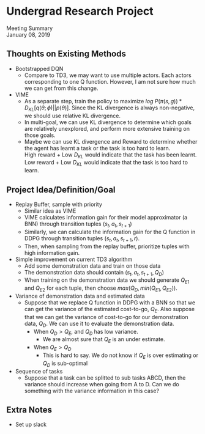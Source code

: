 # Undergrad Research Project
Meeting Summary<br>
January 08, 2019

## Thoughts on Existing Methods
- Bootstrapped DQN
  - Compare to TD3, we may want to use multiple actors. Each actors corresponding to one Q function. However, I am not sure how much we can get from this change.
- VIME
  - As a separate step, train the policy to maximize $log\ P(\pi(s,g))*D_{KL}[q(\theta;\phi)||p(\theta)]$. Since the KL divergence is always non-negative, we should use relative KL divergence.
  - In multi-goal, we can use KL divergence to determine which goals are relatively unexplored, and perform more extensive training on those goals.
  - Maybe we can use KL divergence and Reward to determine whether the agent has learnt a task or the task is too hard to learn.  
       High reward + Low $D_{KL}$ would indicate that the task has been learnt.
       Low reward + Low $D_{KL}$ would indicate that the task is too hard to learn.

## Project Idea/Definition/Goal
- Replay Buffer, sample with priority
  - Similar idea as VIME
  - VIME calculates information gain for their model approximator (a BNN) through transition tuples $(s_t,a_t,s_{t+1})$
  - Similarly, we can calculate the information gain for the Q function in DDPG through transition tuples $(s_t,a_t,s_{t+1},r)$.
  - Then, when sampling from the replay buffer, prioritize tuples with high information gain.
- Simple improvement on current TD3 algorithm
  - Add some demonstration data and train on those data
  - The demonstration data should contain $(s_t,a_t, s_{t+1},Q_D)$
  - When training on the demonstration data we should generate $Q_{E1}$ and $Q_{E2}$ for each tuple, then choose $max(Q_D, min(Q_{E1},Q_{E2}))$.
- Variance of demonstration data and estimated data
  - Suppose that we replace Q function in DDPG with a BNN so that we can get the variance of the estimated cost-to-go, $Q_E$. Also suppose that we can get the variance of cost-to-go for our demonstration data, $Q_D$. We can use it to evaluate the demonstration data.
    - When $Q_D > Q_E$, and $Q_D$ has low variance.
      - We are almost sure that $Q_E$ is an under estimate.
    - When $Q_E > Q_D$
      - This is hard to say. We do not know if $Q_E$ is over estimating or $Q_D$ is sub-optimal
- Sequence of tasks
  - Suppose that a task can be splitted to sub tasks ABCD, then the variance should increase when going from A to D. Can we do something with the variance information in this case?

## Extra Notes
  - Set up slack


